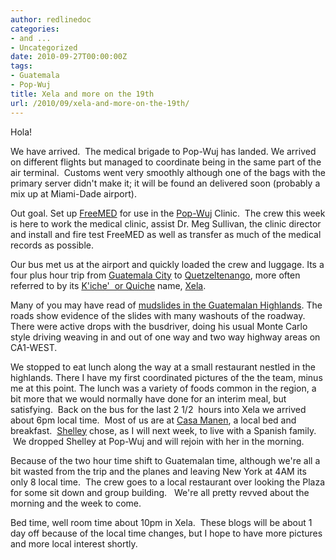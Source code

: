 ```yaml
---
author: redlinedoc
categories:
- and ...
- Uncategorized
date: 2010-09-27T00:00:00Z
tags:
- Guatemala
- Pop-Wuj
title: Xela and more on the 19th
url: /2010/09/xela-and-more-on-the-19th/
---
```


Hola!

We have arrived.  The medical brigade to Pop-Wuj has landed. We arrived on different flights but managed to coordinate being in the same part of the air terminal.  Customs went very smoothly although one of the bags with the primary server didn't make it; it will be found an delivered soon (probably a mix up at Miami-Dade airport).

Out goal. Set up [FreeMED][1] for use in the [Pop-Wuj][2] Clinic.  The crew this week is here to work the medical clinic, assist Dr. Meg Sullivan, the clinic director and install and fire test FreeMED as well as transfer as much of the medical records as possible.

Our bus met us at the airport and quickly loaded the crew and luggage. Its a four plus hour trip from [Guatemala City][3] to [Quetzeltenango][4], more often referred to by its [K'iche'  or Quiche][5] name, [Xela][6].

Many of you may have read of [mudslides in the Guatemalan Highlands][7]. The roads show evidence of the slides with many washouts of the roadway.   There were active drops with the busdriver, doing his usual Monte Carlo style driving weaving in and out of one way and two way highway areas on CA1-WEST.

We stopped to eat lunch along the way at a small restaurant nestled in the highlands. There I have my first coordinated pictures of the the team, minus me at this point. The lunch was a variety of foods common in the region, a bit more that we would normally have done for an interim meal, but satisfying.  Back on the bus for the last 2 1/2  hours into Xela we arrived about 6pm local time.  Most of us are at [Casa Manen][8], a local bed and breakfast.  [Shelley][9] chose, as I will next week, to live with a Spanish family.  We dropped Shelley at Pop-Wuj and will rejoin with her in the morning.

Because of the two hour time shift to Guatemalan time, although we're all a bit wasted from the trip and the planes and leaving New York at 4AM its only 8 local time.  The crew goes to a local restaurant over looking the Plaza for some sit down and group building.   We're all pretty revved about the morning and the week to come.

Bed time, well room time about 10pm in Xela.  These blogs will be about 1 day off because of the local time changes, but I hope to have more pictures and more local interest shortly.

 [1]: http://freemedsoftware.org "FreeMED, Open Source Medical Record "
 [2]: http://popwujaccess.org "Pop-Wuj Medical Clinic "
 [3]: http://maps.google.com/maps?f=q&source=s_q&hl=en&q=&ie=UTF8&geocode=FVX73gAdkoqa-g&split=0
 [4]: http://maps.google.com/maps?f=q&source=s_q&hl=en&q=&vps=1&jsv=277b&sll=14.613817,-90.532837&sspn=0.069931,0.111322&ie=UTF8&geocode=FfG24QAdcoqI-g&split=0
 [5]: http://en.wikipedia.org/wiki/K'iche'_language "Quiche"
 [6]: http://en.wikipedia.org/wiki/Quetzaltenango "Xela"
 [7]: http://www.bbc.co.uk/news/world-latin-america-11208807 "Guatemalan Mudslides"
 [8]: http://www.comeseeit.com/
 [9]: http://www.facebook.com/profile.php?id=9025787
